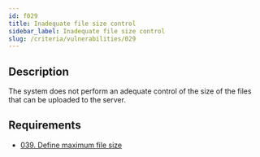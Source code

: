 ```yaml
---
id: f029
title: Inadequate file size control
sidebar_label: Inadequate file size control
slug: /criteria/vulnerabilities/029
---
```


## Description

The system does not perform an adequate control
of the size of the files that
can be uploaded to the server.

## Requirements

- [039. Define maximum file size](/criteria/requirements/039)
